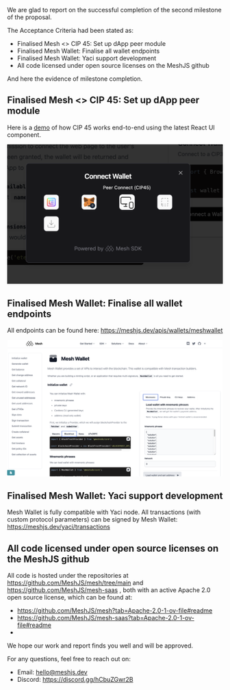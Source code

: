 
We are glad to report on the successful completion of the second milestone of the proposal.

The Acceptance Criteria had been stated as:

- Finalised Mesh <> CIP 45: Set up dApp peer module
- Finalised Mesh Wallet: Finalise all wallet endpoints
- Finalised Mesh Wallet: Yaci support development
- All code licensed under open source licenses on the MeshJS github
  
And here the evidence of milestone completion.

## Finalised Mesh <> CIP 45: Set up dApp peer module

Here is a [demo](./assets/cip45.mov) of how CIP 45 works end-to-end using the latest React UI component.

![](./assets/wallet-cip45.png)

## Finalised Mesh Wallet: Finalise all wallet endpoints

All endpoints can be found here: https://meshjs.dev/apis/wallets/meshwallet

![](./assets/meshwallet.png)

## Finalised Mesh Wallet: Yaci support development

Mesh Wallet is fully compatible with Yaci node. All transactions (with custom protocol parameters) can be signed by Mesh Wallet:
https://meshjs.dev/yaci/transactions

## All code licensed under open source licenses on the MeshJS github

All code is hosted under the repositories at https://github.com/MeshJS/mesh/tree/main and https://github.com/MeshJS/mesh-saas , both with an active Apache 2.0 open source license, which can be found at:

- https://github.com/MeshJS/mesh?tab=Apache-2.0-1-ov-file#readme 
- https://github.com/MeshJS/mesh-saas?tab=Apache-2.0-1-ov-file#readme
- 
We hope our work and report finds you well and will be approved.

For any questions, feel free to reach out on:
- Email: hello@meshjs.dev
- Discord: https://discord.gg/hCbuZGwr2B 
